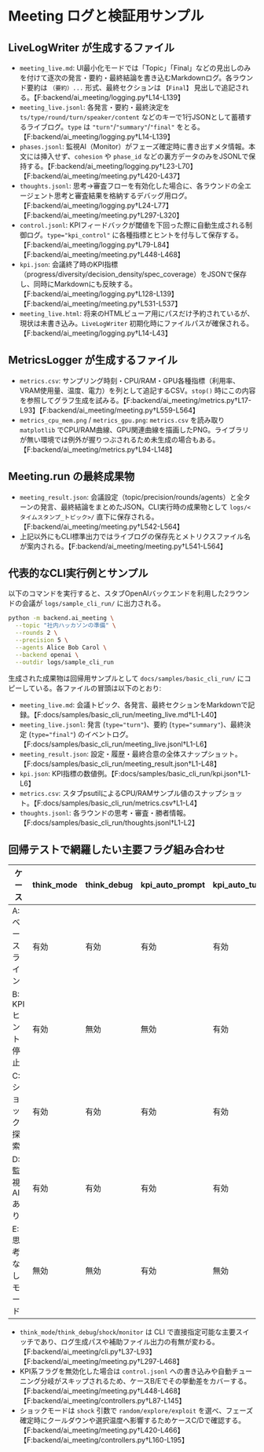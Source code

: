 # Meeting ログと検証用サンプル

## LiveLogWriter が生成するファイル
- `meeting_live.md`: UI最小化モードでは「Topic」「Final」などの見出しのみを付けて逐次の発言・要約・最終結論を書き込むMarkdownログ。各ラウンド要約は `（要約）...` 形式、最終セクションは `【Final】` 見出しで追記される。【F:backend/ai_meeting/logging.py†L14-L139】
- `meeting_live.jsonl`: 各発言・要約・最終決定を `ts/type/round/turn/speaker/content` などのキーで1行JSONとして蓄積するライブログ。`type` は `"turn"`/`"summary"`/`"final"` をとる。【F:backend/ai_meeting/logging.py†L14-L139】
- `phases.jsonl`: 監視AI（Monitor）がフェーズ確定時に書き出すメタ情報。本文には挿入せず、`cohesion` や `phase_id` などの裏方データのみをJSONLで保持する。【F:backend/ai_meeting/logging.py†L23-L70】【F:backend/ai_meeting/meeting.py†L420-L437】
- `thoughts.jsonl`: 思考→審査フローを有効化した場合に、各ラウンドの全エージェント思考と審査結果を格納するデバッグ用ログ。【F:backend/ai_meeting/logging.py†L24-L77】【F:backend/ai_meeting/meeting.py†L297-L320】
- `control.jsonl`: KPIフィードバックが閾値を下回った際に自動生成される制御ログ。`type="kpi_control"` に各種指標とヒントを付与して保存する。【F:backend/ai_meeting/logging.py†L79-L84】【F:backend/ai_meeting/meeting.py†L448-L468】
- `kpi.json`: 会議終了時のKPI指標（progress/diversity/decision_density/spec_coverage）をJSONで保存し、同時にMarkdownにも反映する。【F:backend/ai_meeting/logging.py†L128-L139】【F:backend/ai_meeting/meeting.py†L531-L537】
- `meeting_live.html`: 将来のHTMLビューア用にパスだけ予約されているが、現状は未書き込み。`LiveLogWriter` 初期化時にファイルパスが確保される。【F:backend/ai_meeting/logging.py†L14-L43】

## MetricsLogger が生成するファイル
- `metrics.csv`: サンプリング時刻・CPU/RAM・GPU各種指標（利用率、VRAM使用量、温度、電力）を列として追記するCSV。`stop()` 時にこの内容を参照してグラフ生成を試みる。【F:backend/ai_meeting/metrics.py†L17-L93】【F:backend/ai_meeting/meeting.py†L559-L564】
- `metrics_cpu_mem.png` / `metrics_gpu.png`: `metrics.csv` を読み取り `matplotlib` でCPU/RAM曲線、GPU関連曲線を描画したPNG。ライブラリが無い環境では例外が握りつぶされるため未生成の場合もある。【F:backend/ai_meeting/metrics.py†L94-L148】

## Meeting.run の最終成果物
- `meeting_result.json`: 会議設定（topic/precision/rounds/agents）と全ターンの発言、最終結論をまとめたJSON。CLI実行時の成果物として `logs/<タイムスタンプ_トピック>/` 直下に保存される。【F:backend/ai_meeting/meeting.py†L542-L564】
- 上記以外にもCLI標準出力ではライブログの保存先とメトリクスファイル名が案内される。【F:backend/ai_meeting/meeting.py†L541-L564】

## 代表的なCLI実行例とサンプル
以下のコマンドを実行すると、スタブOpenAIバックエンドを利用した2ラウンドの会議が `logs/sample_cli_run/` に出力される。

```bash
python -m backend.ai_meeting \
  --topic "社内ハッカソンの準備" \
  --rounds 2 \
  --precision 5 \
  --agents Alice Bob Carol \
  --backend openai \
  --outdir logs/sample_cli_run
```

生成された成果物は回帰用サンプルとして `docs/samples/basic_cli_run/` にコピーしている。各ファイルの冒頭は以下のとおり:

- `meeting_live.md`: 会議トピック、各発言、最終セクションをMarkdownで記録。【F:docs/samples/basic_cli_run/meeting_live.md†L1-L40】
- `meeting_live.jsonl`: 発言 (`type="turn"`)、要約 (`type="summary"`)、最終決定 (`type="final"`) のイベントログ。【F:docs/samples/basic_cli_run/meeting_live.jsonl†L1-L6】
- `meeting_result.json`: 設定・履歴・最終合意の全体スナップショット。【F:docs/samples/basic_cli_run/meeting_result.json†L1-L48】
- `kpi.json`: KPI指標の数値例。【F:docs/samples/basic_cli_run/kpi.json†L1-L6】
- `metrics.csv`: スタブpsutilによるCPU/RAMサンプル値のスナップショット。【F:docs/samples/basic_cli_run/metrics.csv†L1-L4】
- `thoughts.jsonl`: 各ラウンドの思考・審査・勝者情報。【F:docs/samples/basic_cli_run/thoughts.jsonl†L1-L2】

## 回帰テストで網羅したい主要フラグ組み合わせ
| ケース | think_mode | think_debug | kpi_auto_prompt | kpi_auto_tune | shock | monitor | 目的 |
| --- | --- | --- | --- | --- | --- | --- | --- |
| A: ベースライン | 有効 | 有効 | 有効 | 有効 | off | 無効 | 既定動作と標準ログ生成の確認 |
| B: KPIヒント停止 | 有効 | 無効 | 無効 | 有効 | off | 無効 | `control.jsonl` の非出力とKPI自動調整のみを確認 |
| C: ショック探索 | 有効 | 有効 | 有効 | 有効 | explore | 無効 | ショックモードによる選択温度・ペナルティ調整を検証 |
| D: 監視AIあり | 有効 | 有効 | 有効 | 有効 | random | 有効 | `phases.jsonl` 生成とショック寿命の連動確認 |
| E: 思考なしモード | 無効 | 無効 | 有効 | 無効 | exploit | 無効 | 旧来の発言生成フローと`thoughts.jsonl`非生成の確認 |

- `think_mode`/`think_debug`/`shock`/`monitor` は CLI で直接指定可能な主要スイッチであり、ログ生成パスや補助ファイル出力の有無が変わる。【F:backend/ai_meeting/cli.py†L37-L93】【F:backend/ai_meeting/meeting.py†L297-L468】
- KPI系フラグを無効化した場合は `control.jsonl` への書き込みや自動チューニング分岐がスキップされるため、ケースB/Eでその挙動差をカバーする。【F:backend/ai_meeting/meeting.py†L448-L468】【F:backend/ai_meeting/controllers.py†L87-L145】
- ショックモードは `shock` 引数で `random/explore/exploit` を選べ、フェーズ確定時にクールダウンや選択温度へ影響するためケースC/Dで確認する。【F:backend/ai_meeting/meeting.py†L420-L466】【F:backend/ai_meeting/controllers.py†L160-L195】

